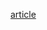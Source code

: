 

[article]

[article]: https://ealizadeh.com/blog/guide-to-python-env-pkg-dependency-using-conda-poetry
